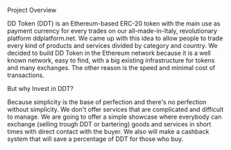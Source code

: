Project Overview

DD Token (DDT) is an Ethereum-based ERC-20 token with the main use as
payment currency for every trades on our all-made-in-Italy, revolutionary
platform ddplatform.net.
We came up with this idea to allow people to trade every kind of
products and services divided by category and country.
We decided to build DD Token in the Ethereum network because it is a
well known network, easy to find, with a big existing infrastructure for
tokens and many exchanges. The other reason is the speed and minimal
cost of transactions.

But why Invest in DDT?

Because simplicity is the base of perfection and there's no perfection
without simplicity.
We don't offer services that are complicated and difficult to manage. We
are going to offer a simple showcase where everybody can exchange
(selling trough DDT or bartering) goods and services in short times with
direct contact with the buyer. We also will make a cashback system that
will save a percentage of DDT for those who buy.
